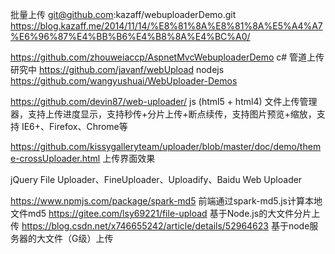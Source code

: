 
批量上传
git@github.com:kazaff/webuploaderDemo.git
https://blog.kazaff.me/2014/11/14/%E8%81%8A%E8%81%8A%E5%A4%A7%E6%96%87%E4%BB%B6%E4%B8%8A%E4%BC%A0/



https://github.com/zhouweiaccp/AspnetMvcWebuploaderDemo   c# 管道上传研究中
https://github.com/javanf/webUpload   nodejs
https://github.com/wangyushuai/WebUploader-Demos


https://github.com/devin87/web-uploader/  js (html5 + html4) 文件上传管理器，支持上传进度显示，支持秒传+分片上传+断点续传，支持图片预览+缩放，支持 IE6+、Firefox、Chrome等



https://github.com/kissygalleryteam/uploader/blob/master/doc/demo/theme-crossUploader.html  上传界面效果

jQuery File Uploader、FineUploader、Uploadify、Baidu Web Uploader



https://www.npmjs.com/package/spark-md5  前端通过spark-md5.js计算本地文件md5
https://gitee.com/lsy69221/file-upload    基于Node.js的大文件分片上传
https://blog.csdn.net/x746655242/article/details/52964623 基于node服务器的大文件（G级）上传 